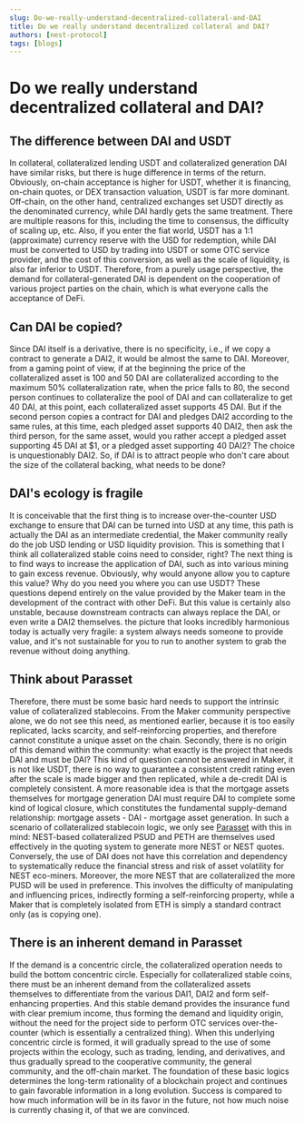 ```yaml
---
slug: Do-we-really-understand-decentralized-collateral-and-DAI
title: Do we really understand decentralized collateral and DAI?
authors: [nest-protocol]
tags: [blogs]
---
```


# Do we really understand decentralized collateral and DAI?

## The difference between DAI and USDT

In collateral, collateralized lending USDT and collateralized generation DAI have similar risks, but there is huge difference in terms of the return. Obviously, on-chain acceptance is higher for USDT, whether it is financing, on-chain quotes, or DEX transaction valuation, USDT is far more dominant. Off-chain, on the other hand, centralized exchanges set USDT directly as the denominated currency, while DAI hardly gets the same treatment. There are multiple reasons for this, including the time to consensus, the difficulty of scaling up, etc. Also, if you enter the fiat world, USDT has a 1:1 (approximate) currency reserve with the USD for redemption, while DAI must be converted to USD by trading into USDT or some OTC service provider, and the cost of this conversion, as well as the scale of liquidity, is also far inferior to USDT. Therefore, from a purely usage perspective, the demand for collateral-generated DAI is dependent on the cooperation of various project parties on the chain, which is what everyone calls the acceptance of DeFi.

## Can DAI be copied?

Since DAI itself is a derivative, there is no specificity, i.e., if we copy a contract to generate a DAI2, it would be almost the same to DAI. Moreover, from a gaming point of view, if at the beginning the price of the collateralized asset is 100 and 50 DAI are collateralized according to the maximum 50% collateralization rate, when the price falls to 80, the second person continues to collateralize the pool of DAI and can collateralize to get 40 DAI, at this point, each collateralized asset supports 45 DAI. But if the second person copies a contract for DAI and pledges DAI2 according to the same rules, at this time, each pledged asset supports 40 DAI2, then ask the third person, for the same asset, would you rather accept a pledged asset supporting 45 DAI at $1, or a pledged asset supporting 40 DAI2? The choice is unquestionably DAI2. So, if DAI is to attract people who don't care about the size of the collateral backing, what needs to be done?

## DAI's ecology is fragile 

It is conceivable that the first thing is to increase over-the-counter USD exchange to ensure that DAI can be turned into USD at any time,
this path is actually the DAI as an intermediate credential, the Maker community really do the job USD lending or USD liquidity provision.
This is something that I think all collateralized stable coins need to consider, right? The next thing is to find ways to increase the application of DAI,
such as into various mining to gain excess revenue. Obviously, why would anyone allow you to capture this value?
Why do you need you where you can use USDT? These questions depend entirely on the value provided by the Maker team in the development of the contract with other DeFi. But this value is certainly also unstable, because downstream contracts can always replace the DAI, or even write a DAI2 themselves. the picture that looks incredibly harmonious today is actually very fragile: a system always needs someone to provide value, and it's not sustainable for you to run to another system to grab the revenue without doing anything.

## Think about Parasset
Therefore, there must be some basic hard needs to support the intrinsic value of collateralized stablecoins.
From the Maker community perspective alone, we do not see this need, as mentioned earlier, because it is too easily replicated,
lacks scarcity, and self-reinforcing properties, and therefore cannot constitute a unique asset on the chain.
Secondly, there is no origin of this demand within the community: 
what exactly is the project that needs DAI and must be DAI? 
This kind of question cannot be answered in Maker, it is not like USDT,
there is no way to guarantee a consistent credit rating even after the scale is made bigger and then replicated, 
while a de-credit DAI is completely consistent. A more reasonable idea is that the mortgage assets themselves for mortgage generation DAI must 
require DAI to complete some kind of logical closure, which constitutes the fundamental supply-demand relationship: 
mortgage assets - DAI - mortgage asset generation. 
In such a scenario of collateralized stablecoin logic, we only see [Parasset](https://www.parasset.top/#/) with this in mind: NEST-based collateralized PSUD and PETH are themselves used effectively in the quoting system to generate more NEST or NEST quotes.
Conversely, the use of DAI does not have this correlation and dependency to systematically reduce the financial stress and risk of asset volatility for NEST eco-miners.
Moreover, the more NEST that are collateralized the more PUSD will be used in preference.
This involves the difficulty of manipulating and influencing prices, indirectly forming a self-reinforcing property, while a Maker that is completely isolated from ETH is simply a standard contract only (as is copying one).

## There is an inherent demand in Parasset 
If the demand is a concentric circle, the collateralized operation needs to build the bottom concentric circle. 
Especially for collateralized stable coins, there must be an inherent demand from the collateralized assets themselves to differentiate from the various DAI1, DAI2 and form self-enhancing properties. And this stable demand provides the insurance fund with clear premium income, thus forming the demand and liquidity origin, without the need for the project side to perform OTC services over-the-counter (which is essentially a centralized thing). When this underlying concentric circle is formed, it will gradually spread to the use of some projects within the ecology, such as trading, lending, and derivatives, and thus gradually spread to the cooperative community, the general community, and the off-chain market. The foundation of these basic logics determines the long-term rationality of a blockchain project and continues to gain favorable information in a long evolution. Success is compared to how much information will be in its favor in the future, not how much noise is currently chasing it, of that we are convinced.
